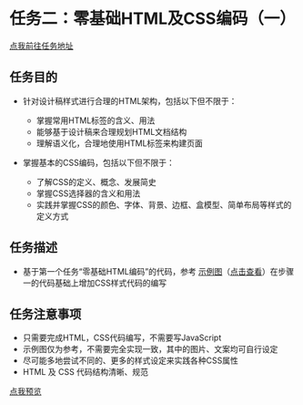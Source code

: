 # 任务二：零基础HTML及CSS编码（一）
[点我前往任务地址](http://ife.baidu.com/course/detail/id/92)

## 任务目的
*	针对设计稿样式进行合理的HTML架构，包括以下但不限于：
	+	掌握常用HTML标签的含义、用法
	+	能够基于设计稿来合理规划HTML文档结构
	+	理解语义化，合理地使用HTML标签来构建页面
*	掌握基本的CSS编码，包括以下但不限于：

	+   了解CSS的定义、概念、发展简史
	+	掌握CSS选择器的含义和用法
	+	实践并掌握CSS的颜色、字体、背景、边框、盒模型、简单布局等样式的定义方式

## 任务描述
+ 基于第一个任务“零基础HTML编码”的代码，参考 [示例图](http://7xrp04.com1.z0.glb.clouddn.com/task_1_2_1.jpg)（[点击查看](http://7xrp04.com1.z0.glb.clouddn.com/task_1_2_1.jpg)）在步骤一的代码基础上增加CSS样式代码的编写

## 任务注意事项
+ 只需要完成HTML，CSS代码编写，不需要写JavaScript
+ 示例图仅为参考，不需要完全实现一致，其中的图片、文案均可自行设定
+ 尽可能多地尝试不同的、更多的样式设定来实践各种CSS属性
+ HTML 及 CSS 代码结构清晰、规范

[点我预览](http://htmlpreview.github.io/?https://github.com/RAAMENN/ife2017/blob/master/%E5%B0%8F%E8%96%87%E5%AD%A6%E9%99%A2/%E4%BB%BB%E5%8A%A1%E4%BA%8C/%E4%BB%BB%E5%8A%A1%E4%B8%80.html)